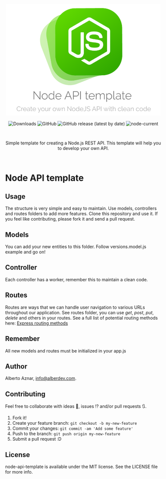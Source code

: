<p align="center">
   <img width="500" src="https://raw.githubusercontent.com/alberdev/node-api-template/master/NodeAPITemplate.png" alt="nodeapitemplate  Logo">
</p>

<p align="center">
   <img src="https://img.shields.io/github/downloads/alberdev/node-api-template/total?style=flat&colorB=5fd800" alt="Downloads">
   <img alt="GitHub" src="https://img.shields.io/github/license/alberdev/node-api-template?style=flat&colorB=5fd800">
   <img alt="GitHub release (latest by date)" src="https://img.shields.io/github/v/release/alberdev/node-api-template?style=flat&colorB=5fd800">
   <img alt="node-current" src="https://img.shields.io/node/v/api-node?style=flat&colorB=5fd800">
</p>

<br/>

<p align="center">
	Simple template for creating a Node.js REST API. This template will help you to develop your own API. 
</p>

<br/>



# Node API template

## Usage

The structure is very simple and easy to maintain. Use models, controllers and routes folders to add more features. Clone this repository and use it. If you feel like contributing, please fork it and send a pull request.

## Models

You can add your new entities to this folder. Follow versions.model.js example and go on!

## Controller

Each controller has a worker, remember this to maintain a clean code.

## Routes

Routes are ways that we can handle user navigation to various URLs throughout our application. See routes folder, you can use *get*, *post*, *put*, *delete* and others in your routes. See a full list of potential routing methods here: [Express routing methods](https://expressjs.com/en/4x/api.html#app.METHOD)

## Remember

All new models and routes must be initialized in your app.js 

## Author

Alberto Aznar, info@alberdev.com.

## Contributing

Feel free to collaborate with ideas 💭, issues ⁉️ and/or pull requests 🔃.

1. Fork it!
2. Create your feature branch: `git checkout -b my-new-feature`
3. Commit your changes: `git commit -am 'Add some feature'`
4. Push to the branch: `git push origin my-new-feature`
5. Submit a pull request :D

## License

node-api-template is available under the MIT license. See the LICENSE file for more info.
